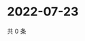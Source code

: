 # 2022-07-23

共 0 条

<!-- BEGIN WEIBO -->
<!-- 最后更新时间 Sat Jul 23 2022 11:49:40 GMT+0800 (China Standard Time) -->

<!-- END WEIBO -->
